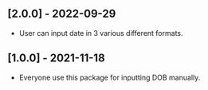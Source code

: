 ## [2.0.0] - 2022-09-29

* User can input date in 3 various different formats.


## [1.0.0] - 2021-11-18

* Everyone use this package for inputting DOB manually.
